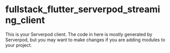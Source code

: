 # fullstack_flutter_serverpod_streaming_client

This is your Serverpod client. The code in here is mostly generated by
Serverpod, but you may want to make changes if you are adding modules to your
project.
